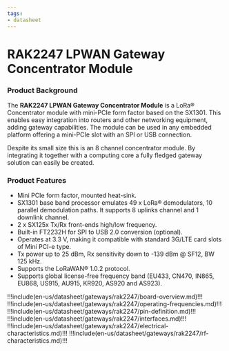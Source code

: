 ```yaml
---
tags:
- datasheet
---
```


# RAK2247 LPWAN Gateway Concentrator Module

<rk-img
  src="/assets/images/datasheet/rak2247/rak2247-overview.png"
  width="50%"
  figure-number="1"
  caption="RAK2247 LPWAN Gateway Concentrator Module"
/>

### Product Background

The **RAK2247 LPWAN Gateway Concentrator Module** is a LoRa® Concentrator module with mini-PCIe form factor based on the SX1301. This enables easy integration into routers and other networking equipment, adding gateway capabilities. The module can be used in any embedded platform offering a mini-PCIe slot with an SPI or USB connection.

Despite its small size this is an 8 channel concentrator module. By integrating it together with a computing core a fully fledged gateway solution can easily be created.

### Product Features

- Mini PCIe form factor, mounted heat-sink.
- SX1301 base band processor emulates 49 x LoRa® demodulators, 10 parallel demodulation paths. It supports 8 uplinks channel and 1 downlink channel.
- 2 x SX125x Tx/Rx front-ends high/low frequency.
- Built-in FT2232H for SPI to USB 2.0 conversion (optional).
- Operates at 3.3 V, making it compatible with standard 3G/LTE card slots of Mini PCI-e type.
- Tx power up to 25 dBm, Rx sensitivity down to -139 dBm @ SF12, BW 125 kHz.
- Supports the LoRaWAN® 1.0.2 protocol.
- Supports global license-free frequency band (EU433, CN470, IN865, EU868, US915, AU915, KR920, AS920 and AS923).

!!!include(en-us/datasheet/gateways/rak2247/board-overview.md)!!!
!!!include(en-us/datasheet/gateways/rak2247/operating-frequencies.md)!!!
!!!include(en-us/datasheet/gateways/rak2247/pin-definition.md)!!!
!!!include(en-us/datasheet/gateways/rak2247/interfaces.md)!!!
!!!include(en-us/datasheet/gateways/rak2247/electrical-characteristics.md)!!!
!!!include(en-us/datasheet/gateways/rak2247/rf-characteristics.md)!!!